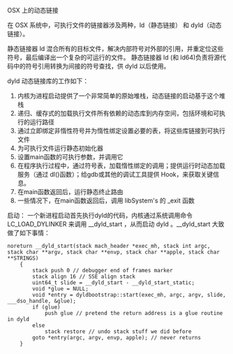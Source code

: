 OSX 上的动态链接

在 OSX 系统中，可执行文件的链接器涉及两种，ld（静态链接） 和 dyld（动态链接）。

静态链接器 ld 混合所有的目标文件，解决内部符号对外部的引用，并重定位这些符号，最后编译出一个复杂的可运行的文件。
静态链接器 ld (和 ld64)负责将源代码中的符号引用转换为间接的符号查找，供 dyld 以后使用。

dyld 动态链接库的工作如下：
1. 内核为进程启动提供了一个非常简单的原始堆栈，动态链接的启动基于这个堆栈 
2. 递归、缓存式的加载执行文件所有依赖的动态库到内存空间，包括环境和可执行的运行路径
3. 通过立即绑定非惰性符号并为惰性绑定设置必要的表，将这些库链接到可执行文件
4. 为可执行文件运行静态初始化器
5. 设置main函数的可执行参数，并调用它
6. 在程序执行过程中，通过符号表，加载惰性绑定的调用；提供运行时动态加载服务（通过 dl()函数）；给gdb或其他的调试工具提供 Hook，来获取关键信息。 
7. 在main函数返回后，运行静态终止路由
8. 一些情况下，在main函数返回后，调用 libSystem's 的 _exit 函数

启动：
一个新进程启动首先执行dyld的代码，内核通过系统调用命令 LC_LOAD_DYLINKER 来调用 __dyld_start ，从而启动 dyld 。__dyld_start 大致做了如下事情：
```
noreturn __dyld_start(stack mach_header *exec_mh, stack int argc, stack char **argv, stack char **envp, stack char **apple, stack char **STRINGS)
    {
        stack push 0 // debugger end of frames marker
        stack align 16 // SSE align stack
        uint64_t slide = __dyld_start - __dyld_start_static;
        void *glue = NULL;
        void *entry = dyldbootstrap::start(exec_mh, argc, argv, slide, ___dso_handle, &glue);
        if (glue)
            push glue // pretend the return address is a glue routine in dyld
        else
            stack restore // undo stack stuff we did before
        goto *entry(argc, argv, envp, apple); // never returns
    }
```